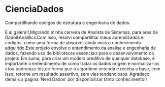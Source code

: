# CienciaDados
Compartilhando codigos de estrutura e engenharia de dados.

  E ai galera!!,Migrando minha carreira de Analista de Sistemas, para area de Dado&Analitics.Com isso, resolvi compartilhar meus aprendizados e codigos, como uma forma de absorver ainda mais o conhecimento adquirido.Este projeto envolve o entendimento da analise e engenharia de dados, fazendo uso de bibliotecas essenciais para o desenvolvimento do projeto.Em suma, para criar um modelo preditivo de qualquer database, é importante o entendimento de como tratar os dados origem e normaliza-los e/ou padroniza-los,de forma que o algoritimo entenda e receba a base, com isso, retorne um resultado assertivo, sem vies tendenciosos.
  Agradeço demais a pagina 'Nerd Dados' por disponibilizar tanto conhecimento!!

